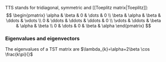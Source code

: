 TTS stands for tridiagonal, symmetric and [[Toeplitz matrix|Toeplitz]]:
$$
\begin{pmatrix}
\alpha  & \beta & 0 & \dots & 0 \\
\beta & \alpha & \beta & \ddots & \vdots \\
0  & \ddots & \ddots & \ddots & 0 \\
\vdots & \ddots & \beta & \alpha & \beta \\
0 & \dots & 0 & \beta & \alpha
\end{pmatrix}
$$
### Eigenvalues and eigenvectors
The eigenvalues of a TST matrix are $\lambda_{k}=\alpha+2\beta \cos \frac{k\pi}{}$